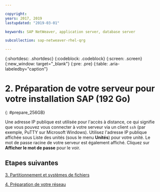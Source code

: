 ```yaml
---

copyright:
years: 2017, 2019
lastupdated: "2019-03-01"

keywords: SAP NetWeaver, application server, database server

subcollection: sap-netweaver-rhel-qrg

---
```


{:shortdesc: .shortdesc}
{:codeblock: .codeblock}
{:screen: .screen}
{:new_window: target="_blank"}
{:pre: .pre}
{:table: .aria-labeledby="caption"}

# 2. Préparation de votre serveur pour votre installation SAP (192 Go)
{: #prepare_256GB}

Une adresse IP publique est utilisée pour l'accès à distance, ce qui signifie que vous pouvez vous connecter à votre serveur via un client `ssh` (par exemple, PuTTY sur Microsoft Windows). Utilisez l'adresse IP publique affichée sous Liste des unités (sous le menu **Unités**) pour votre unité. Le mot de passe racine de votre serveur est également affiché. Cliquez sur **Afficher le mot de passe** pour le voir.

## Etapes suivantes

 [3. Partitionnement et systèmes de fichiers](/docs/infrastructure/sap-netweaver-rhel-qrg?topic=sap-netweaver-rhel-qrg-3-partitioning-and-file-systems#partition-256GB)

 [4. Préparation de votre réseau](/docs/infrastructure/sap-netweaver-rhel-qrg?topic=sap-netweaver-rhel-qrg-network#network)
